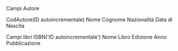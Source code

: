 Campi Autore

CodAutore(ID autoincrementale)
Nome
Cognome
Nazionalità
Data di Nascita


Campi libri
ISBN('ID autoincrementale')
Nome Libro
Edizione
Anno Pubblicazione
